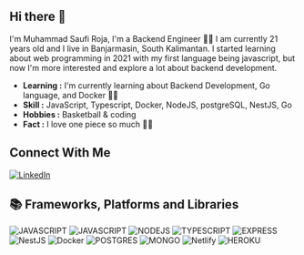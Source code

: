 ## Hi there 👋
I'm Muhammad Saufi Roja, I'm a Backend Engineer :man_technologist: I am currently 21 years old and I live in Banjarmasin, South Kalimantan. I started learning about web programming in 2021 with my first language being javascript, but now I'm more interested and explore a lot about backend development.

- **Learning :** I'm currently learning about Backend Development, Go language, and Docker :man_technologist:
- **Skill :** JavaScript, Typescript, Docker, NodeJS, postgreSQL, NestJS, Go
- **Hobbies :** Basketball & coding
- **Fact :** I love one piece so much :pirate_flag:

## Connect With Me
<a href="https://www.linkedin.com/in/muhammad-saufi-roja-11427a1b8/" target="_blank"><img src="https://img.shields.io/badge/LinkedIn-%230077B5.svg?&style=flat-square&logo=linkedin&logoColor=white" alt="LinkedIn"></a>

## 📚 Frameworks, Platforms and Libraries
![JAVASCRIPT](https://img.shields.io/badge/JavaScript-323330?style=for-the-badge&logo=javascript&logoColor=F7DF1E)
![JAVASCRIPT](https://img.shields.io/badge/Go-323330?style=for-the-badge&logo=go&logoColor=blue)
![NODEJS](https://img.shields.io/badge/Node.js-43853D?style=for-the-badge&logo=node.js&logoColor=white)
![TYPESCRIPT](https://img.shields.io/badge/TypeScript-007ACC?style=for-the-badge&logo=typescript&logoColor=white)
![EXPRESS](https://img.shields.io/badge/Express.js-404D59?style=for-the-badge)
![NestJS](https://img.shields.io/badge/nestjs-%23E0234E.svg?style=for-the-badge&logo=nestjs&logoColor=white)
![Docker](https://img.shields.io/badge/docker-%230db7ed.svg?style=for-the-badge&logo=docker&logoColor=white)
![POSTGRES](https://img.shields.io/badge/PostgreSQL-316192?style=for-the-badge&logo=postgresql&logoColor=white)
![MONGO](https://img.shields.io/badge/MongoDB-4EA94B?style=for-the-badge&logo=mongodb&logoColor=white)
![Netlify](https://img.shields.io/badge/netlify-%23000000.svg?style=for-the-badge&logo=netlify&logoColor=#00C7B7)
![HEROKU](https://img.shields.io/badge/Heroku-430098?style=for-the-badge&logo=heroku&logoColor=white)
     
<!--
**saufiroja/saufiroja** is a ✨ _special_ ✨ repository because its `README.md` (this file) appears on your GitHub profile.

Here are some ideas to get you started:

- 🔭 I’m currently working on ...
- 🌱 I’m currently learning ...
- 👯 I’m looking to collaborate on ...
- 🤔 I’m looking for help with ...
- 💬 Ask me about ...
- 📫 How to reach me: ...
- 😄 Pronouns: ...
- ⚡ Fun fact: ...
-->
